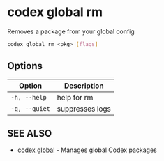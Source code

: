 # codex global rm

Removes a package from your global config

```bash
codex global rm <pkg> [flags]
```

## Options

<!-- Markdown Table of Options -->
| Option | Description |
| --- | --- |
| `-h, --help` | help for rm |
| `-q, --quiet` | suppresses logs |

## SEE ALSO

* [codex global](codex_global.md)	 - Manages global Codex packages
